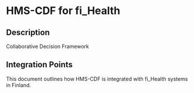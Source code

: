 # HMS-CDF for fi_Health

## Description

Collaborative Decision Framework

## Integration Points

This document outlines how HMS-CDF is integrated with fi_Health systems in Finland.
